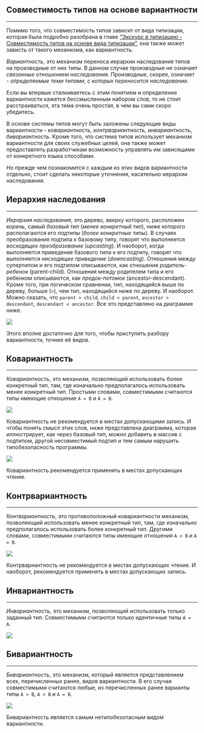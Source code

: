 ## Совместимость типов на основе вариантности
________________

Помимо того, что совместимость типов зависит от вида типизации, которая была подробно разобрана в главе [“Экскурс в типизацию - Совместимость типов на основе вида типизации”](), она также может зависть от такого механизма, как вариантность.

*Вариантность*, это механизм переноса иерархии наследования типов на производные от них типы. В данном случае производные не означает *связанные отношением наследования*. Производные, скорее, означает - *определяемые теми типами, с которых переносится наследование*. 

Если вы впервые сталкиваетесь с этим понятием и определение вариантности кажется бессмысленным набором слов, то не стоит расстраиваться, эта тема очень простая, в чем вы сами скоро убедитесь.

В основе системы типов могут быть заложены следующие виды вариантности - *ковариантность*, *контрвариантность*, *инвариантность*, *бивариантность*. Кроме того, что система типов использует механизм вариантности для своих служебных целей, она также может предоставлять разработчикам возможность управлять им зависящими от конкретного языка способами.

Но прежде чем познакомится с каждым из этих видов вариантности отдельно, стоит сделать некоторые уточнения, касательно иерархии наследования.


## Иерархия наследования
________________

*Иерархия наследования*, это дерево, вверху которого, расположен *корень*, самый *базовый тип* (*менее конкретный тип*), ниже которого располагаются его *подтипы* (*более конкретные типы*). В случаях преобразования подтипа к базовому типу, говорят что выполняется *восходящее преобразование*  (*upcasting*). И наоборот, когда выполняется приведение базового типа к его подтипу, говорят что выполняется *нисходящее приведение* (*downcasting*). Отношения между супертипом и его подтипом описываются, как отношение *родитель-ребенок* (parent-child). Отношения между родителем типа и его ребенком описываются, как *предок-потомок* (ancestor-descendant). Кроме того, при логическом сравнении, тип,  находящийся выше по дереву, больше (`>`), чем тип, находящийся ниже по дереву. И наоборот. Можно сказать, что `parent > child`, `child < parent`, `ancestor > descendant`, `descendant < ancestor`. Все это представлено на диаграмме ниже.

![](/book/images/type-system/nominative-types-hierarchical-tree.png)

Этого вполне достаточно для того, чтобы приступить разбору вариантности, точнее её видов.


## Ковариантность
________________

*Ковариантность*, это механизм, позволяющий использовать более конкретный тип, там, где изначально предполагалось использовать менее конкретный тип. Простыми словами, совместимыми считаются типы имеющие отношение `A > B` и `A = B`.

![](/book/images/type-system/nominative-types-covariance-compatible.png)

Ковариантность не рекомендуется в местах допускающими запись. И чтобы понять смысл этих слов, ниже представлена диаграмма, которая иллюстрирует, как через базовый тип, можно добавить в массив с подтипом, другой несовместимый подтип и тем самым нарушить типобезопасность программы.

![](/book/images/type-system/nominative-types-covariace-bad-example.png)

Ковариантность рекомендуется применять в местах допускающих чтение.


## Контрвариантность
________________

*Контвариантность*, это противоположный ковариантности механизм, позволяющий использовать менее конкретный тип, там, где изначально предполагалось использовать более конкретный тип. Другими словами, совместимыми считаются типы имеющие отношения `A < B` и `A = B`.

![](/book/images/type-system/nominative-types-contrvariance-compatible.png)

Контрвариантность не рекомендуется в местах допускающих чтение. И наоборот, рекомендуется применять в местах допускающих запись.


## Инвариантность
________________

*Инвариантность*, это механизм, позволяющий использовать только заданный тип. Совместимыми считаются только идентичные типы `A = A`.

![](/book/images/type-system/nominative-types-invariance-compatible.png)


## Бивариантность
________________

*Бивариантность*, это механизм, который является представлением всех, перечисленных ранее, видов вариантности. В его случае совместимыми считаются любые, из перечисленных ранее варианты типы `A > B`, `A < B` и `A = B`.

![](/book/images/type-system/nominative-types-bivariance-compatible.png)

Бивариантность является самым нетипобезопасным видом вариантности.

